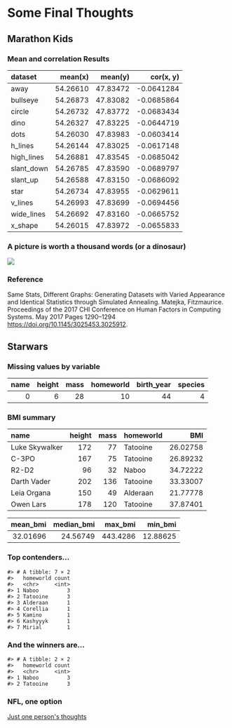 # Some Final Thoughts

## Marathon Kids

### Mean and correlation Results


|dataset    |  mean(x)|  mean(y)|  cor(x, y)|
|:----------|--------:|--------:|----------:|
|away       | 54.26610| 47.83472| -0.0641284|
|bullseye   | 54.26873| 47.83082| -0.0685864|
|circle     | 54.26732| 47.83772| -0.0683434|
|dino       | 54.26327| 47.83225| -0.0644719|
|dots       | 54.26030| 47.83983| -0.0603414|
|h_lines    | 54.26144| 47.83025| -0.0617148|
|high_lines | 54.26881| 47.83545| -0.0685042|
|slant_down | 54.26785| 47.83590| -0.0689797|
|slant_up   | 54.26588| 47.83150| -0.0686092|
|star       | 54.26734| 47.83955| -0.0629611|
|v_lines    | 54.26993| 47.83699| -0.0694456|
|wide_lines | 54.26692| 47.83160| -0.0665752|
|x_shape    | 54.26015| 47.83972| -0.0655833|


### A picture is worth a thousand words (or a dinosaur)

![](07-final_files/figure-epub3/unnamed-chunk-2-1.png)<!-- -->

### Reference

Same Stats, Different Graphs: Generating Datasets with Varied Appearance and Identical Statistics through Simulated Annealing.  Matejka,  Fitzmaurice. Proceedings of the 2017 CHI Conference on Human Factors in Computing Systems. May 2017 Pages 1290–1294 https://doi.org/10.1145/3025453.3025912.

## Starwars

### Missing values by variable


| name| height| mass| homeworld| birth_year| species|
|----:|------:|----:|---------:|----------:|-------:|
|    0|      6|   28|        10|         44|       4|

### BMI summary


|name           | height| mass|homeworld |      BMI|
|:--------------|------:|----:|:---------|--------:|
|Luke Skywalker |    172|   77|Tatooine  | 26.02758|
|C-3PO          |    167|   75|Tatooine  | 26.89232|
|R2-D2          |     96|   32|Naboo     | 34.72222|
|Darth Vader    |    202|  136|Tatooine  | 33.33007|
|Leia Organa    |    150|   49|Alderaan  | 21.77778|
|Owen Lars      |    178|  120|Tatooine  | 37.87401|



| mean_bmi| median_bmi|  max_bmi|  min_bmi|
|--------:|----------:|--------:|--------:|
| 32.01696|   24.56749| 443.4286| 12.88625|

### Top contenders...


```
#> # A tibble: 7 × 2
#>   homeworld count
#>   <chr>     <int>
#> 1 Naboo         3
#> 2 Tatooine      3
#> 3 Alderaan      1
#> 4 Corellia      1
#> 5 Kamino        1
#> 6 Kashyyyk      1
#> 7 Mirial        1
```

### And the winners are...


```
#> # A tibble: 2 × 2
#>   homeworld count
#>   <chr>     <int>
#> 1 Naboo         3
#> 2 Tatooine      3
```

### NFL, one option

[Just one person's thoughts](https://rpubs.com/afuecker/727520)

